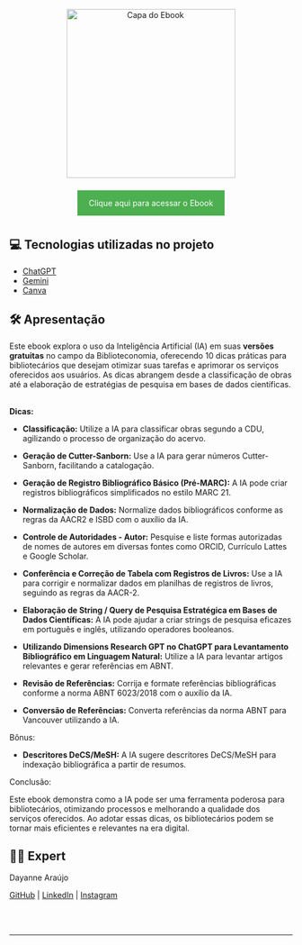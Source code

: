 <p align="center">
  <a href="SEU_LINK_PARA_O_EBOOK">
    <img src="https://github.com/dayaaraujo/10tipsIAforLibrary/blob/main/Cover.png" alt="Capa do Ebook" width="300">
  </a>
</p>
<p align="center">
  <a href="https://www.canva.com/design/DAGmz1cX2c8/8XH1MXYTgT6I03P00dFswQ/view?utm_content=DAGmz1cX2c8&utm_campaign=designshare&utm_medium=link2&utm_source=uniquelinks&utlId=hecccbe4eba" style="background-color:#4CAF50;color:white;padding:14px 20px;margin:8px 0;border:none;cursor:pointer;text-decoration:none;display:inline-block;">
    Clique aqui para acessar o Ebook
  </a>
</p>

## 💻 Tecnologias utilizadas no projeto

- [ChatGPT](https://chat.openai.com/)
- [Gemini](https://gemini.google.com/)
- [Canva](https://www.canva.com/pt_br/)


## 🛠️ Apresentação

Este ebook explora o uso da Inteligência Artificial (IA) em suas **versões gratuitas** no campo da Biblioteconomia, oferecendo 10 dicas práticas para bibliotecários que desejam otimizar suas tarefas e aprimorar os serviços oferecidos aos usuários.  As dicas abrangem desde a classificação de obras até a elaboração de estratégias de pesquisa em bases de dados científicas.    

**Dicas:**

+ **Classificação:** Utilize a IA para classificar obras segundo a CDU, agilizando o processo de organização do acervo.    

+ **Geração de Cutter-Sanborn:** Use a IA para gerar números Cutter-Sanborn, facilitando a catalogação.    

+ **Geração de Registro Bibliográfico Básico (Pré-MARC):** A IA pode criar registros bibliográficos simplificados no estilo MARC 21.    

+ **Normalização de Dados:** Normalize dados bibliográficos conforme as regras da AACR2 e ISBD com o auxílio da IA.    

+ **Controle de Autoridades - Autor:** Pesquise e liste formas autorizadas de nomes de autores em diversas fontes como ORCID, Currículo Lattes e Google Scholar.    

+ **Conferência e Correção de Tabela com Registros de Livros:** Use a IA para corrigir e normalizar dados em planilhas de registros de livros, seguindo as regras da AACR-2.    

+ **Elaboração de String / Query de Pesquisa Estratégica em Bases de Dados Científicas:** A IA pode ajudar a criar strings de pesquisa eficazes em português e inglês, utilizando operadores booleanos.    

+ **Utilizando Dimensions Research GPT no ChatGPT para Levantamento Bibliográfico em Linguagem Natural:** Utilize a IA para levantar artigos relevantes e gerar referências em ABNT.    

+ **Revisão de Referências:** Corrija e formate referências bibliográficas conforme a norma ABNT 6023/2018 com o auxílio da IA.    

+ **Conversão de Referências:** Converta referências da norma ABNT para Vancouver utilizando a IA.    

Bônus:

+ **Descritores DeCS/MeSH:** A IA sugere descritores DeCS/MeSH para indexação bibliográfica a partir de resumos.    

Conclusão:

Este ebook demonstra como a IA pode ser uma ferramenta poderosa para bibliotecários, otimizando processos e melhorando a qualidade dos serviços oferecidos.  Ao adotar essas dicas, os bibliotecários podem se tornar mais eficientes e relevantes na era digital.

## 👨‍💻 Expert

<p>
  Dayanne Araújo<br>
  
  <a href="https://github.com/dayaaraujo/">GitHub</a> |
  <a href="https://www.linkedin.com/in/dayanne-ara%C3%BAjo-msc-a187ba6b/">LinkedIn</a> |
  <a href="https://www.instagram.com/daya_aaraujo/">Instagram</a>
  
</p>
<br/><br/>
<p>

---
